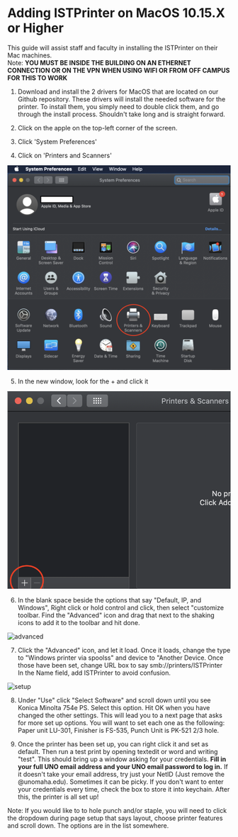 # Adding ISTPrinter on MacOS 10.15.X or Higher
This guide will assist staff and faculty in installing the ISTPrinter on their Mac machines.   
Note: **YOU MUST BE INSIDE THE BUILDING ON AN ETHERNET CONNECTION OR ON THE VPN WHEN USING WIFI OR FROM OFF CAMPUS FOR THIS TO WORK**

1. Download and install the 2 drivers for MacOS that are located on our Github repository. These drivers will install the needed software for the printer. To install them, you simply need to double click them, and go through the install process. Shouldn't take long and is straight forward.

2. Click on the apple on the top-left corner of the screen.

3. Click 'System Preferences'

4. Click on 'Printers and Scanners'

![printers](pictures/printers.png)

5. In the new window, look for the + and click it

![add](pictures/add.png)

6. In the blank space beside the options that say "Default, IP, and Windows", Right click or hold control and click, then select "customize toolbar. Find the "Advanced" icon and drag that next to the shaking icons to add it to the toolbar and hit done. 

![advanced](http://g.recordit.co/yRqd8XTR3r.gif)

7. Click the "Advanced" icon, and let it load. Once it loads, change the type to "Windows printer via spoolss" and device to "Another Device. Once those have been set, change URL box to say smb://printers/ISTPrinter    
In the Name field, add ISTPrinter to avoid confusion. 


![setup](http://g.recordit.co/e0cyf3969z.gif)


8. Under "Use" click "Select Software" and scroll down until you see Konica Minolta 754e PS. Select this option. Hit OK when you have changed the other settings. This will lead you to a next page that asks for more set up options. You will want to set each one as the following: Paper unit LU-301, Finisher is FS-535, Punch Unit is PK-521 2/3 hole. 

9. Once the printer has been set up, you can right click it and set as default. Then run a test print by opening textedit or word and writing "test". This should bring up a window asking for your credentials. **Fill in your full UNO email address and your UNO email password to log in.** If it doesn't take your email address, try just your NetID (Just remove the @unomaha.edu). Sometimes it can be picky. If you don't want to enter your credentials every time, check the box to store it into keychain. After this, the printer is all set up!

Note: If you would like to to hole punch and/or staple, you will need to click the dropdown during page setup that says layout, choose printer features and scroll down. The options are in the list somewhere.
